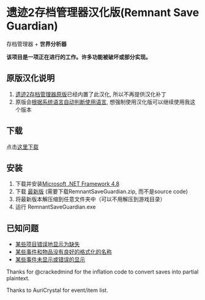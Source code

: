 # 遗迹2存档管理器汉化版(Remnant Save Guardian)
存档管理器 + **世界分析器**

**该项目是一项正在进行的工作。许多功能被破坏或部分实现。**

## 原版汉化说明
1. [遗迹2存档管理器原版](https://github.com/Razzmatazzz/RemnantSaveGuardian)已经内置了此汉化, 所以不再提供汉化补丁
2. 原版会[根据系统语言自动判断使用语言](https://github.com/Razzmatazzz/RemnantSaveGuardian/issues/36), 想强制使用汉化版可以继续使用我这个版本
   
## 下载

点击[这里下载](https://github.com/plygame/RemnantSaveGuardian-CN/releases/download/1.0.1.9/RemnantSaveGuardian.zip)

## 安装
1. 下载并安装[Microsoft .NET Framework 4.8](https://dotnet.microsoft.com/en-us/download/dotnet-framework)
2. 下载 [最新版](https://github.com/plygame/RemnantSaveGuardian-CN/releases/latest) (需要下载RemnantSaveGuardian.zip, 而不是source code)
3. 将最新版本解压缩到任意文件夹中（可以不用解压到游戏目录）
4. 运行 RemnantSaveGuardian.exe

## 已知问题
- [某些项目错误地显示为缺失](https://github.com/Razzmatazzz/RemnantSaveGuardian/issues/43)
- [某些事件和物品没有良好的格式化的名称](https://github.com/Razzmatazzz/RemnantSaveGuardian/issues/45)
- [某些事件未显示或错误的显示](https://github.com/Razzmatazzz/RemnantSaveGuardian/issues/44)

Thanks for @crackedmind for the inflation code to convert saves into partial plaintext. 

Thanks to AuriCrystal for event/item list.
